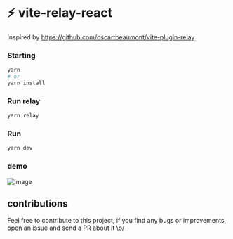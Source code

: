# ⚡️ vite-relay-react
Inspired by https://github.com/oscartbeaumont/vite-plugin-relay
### Starting
```bash
yarn
# or
yarn install
```
### Run relay
```bash
yarn relay
```
### Run 
```bash
yarn dev
```
### demo
![image](https://user-images.githubusercontent.com/65451957/152700351-8b1074a3-4bad-4fd7-8c6f-7f20820f06d4.png)

## contributions
Feel free to contribute to this project, if you find any bugs or improvements, open an issue and send a PR about it \o/
